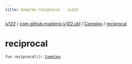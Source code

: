 ```yaml
---
title: Complex.reciprocal - iv122
---
```


[iv122](../../index.md) / [com.github.mseleng.iv122.util](../index.md) / [Complex](index.md) / [reciprocal](.)

# reciprocal

`fun reciprocal(): `[`Complex`](index.md)